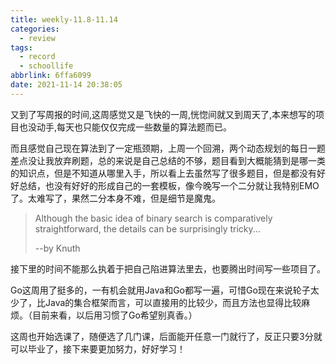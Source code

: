```yaml
---
title: weekly-11.8-11.14
categories:
  - review
tags:
  - record
  - schoollife
abbrlink: 6ffa6099
date: 2021-11-14 20:38:05
---
```


又到了写周报的时间,这周感觉又是飞快的一周,恍惚间就又到周天了,本来想写的项目也没动手,每天也只能仅仅完成一些数量的算法题而已。

而且感觉自己现在算法到了一定瓶颈期，上周一个回溯，两个动态规划的每日一题差点没让我放弃刷题，总的来说是自己总结的不够，题目看到大概能猜到是哪一类的知识点，但是不知道从哪里入手，所以看上去虽然写了很多题目，但是都没有好好总结，也没有好好的形成自己的一套模板，像今晚写一个二分就让我特别EMO了。太难写了，果然二分本身不难，但是细节是魔鬼。

>Although the basic idea of binary search is comparatively straightforward, the details can be surprisingly tricky...
>
>--by Knuth

接下里的时间不能那么执着于把自己陷进算法里去，也要腾出时间写一些项目了。

Go这周用了挺多的，一有机会就用Java和Go都写一遍，可惜Go现在来说轮子太少了，比Java的集合框架而言，可以直接用的比较少，而且方法也显得比较麻烦。（目前来看，以后用习惯了Go希望别真香。）

这周也开始选课了，随便选了几门课，后面能开任意一门就行了，反正只要3分就可以毕业了，接下来要更加努力，好好学习！